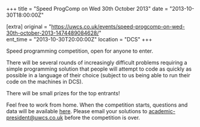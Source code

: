 +++
title = "Speed ProgComp on Wed 30th October 2013"
date = "2013-10-30T18:00:00Z"

[extra]
original = "https://uwcs.co.uk/events/speed-progcomp-on-wed-30th-october-2013-1474489084628/"    
ent_time = "2013-10-30T20:00:00Z"
location = "DCS"
+++

Speed programming competition, open for anyone to enter.

There will be several rounds of increasingly difficult problems requiring a simple programming solution that people will attempt to code as quickly as possible in a language of their choice (subject to us being able to run their code on the machines in DCS).

There will be small prizes for the top entrants\!

Feel free to work from home. When the competition starts, questions and data will be available [here](http://www.ruth.uwcs.co.uk/progcomp/301013). Please email your solutions to academic-president@uwcs.co.uk before the competition is over.

